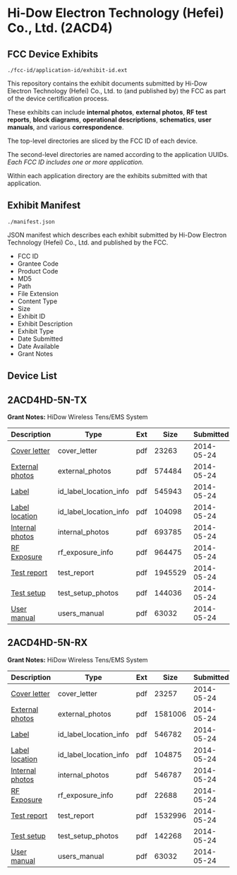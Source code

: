 # Hi-Dow Electron Technology (Hefei) Co., Ltd. (2ACD4)
## FCC Device Exhibits

```
./fcc-id/application-id/exhibit-id.ext
```

This repository contains the exhibit documents submitted by Hi-Dow Electron Technology (Hefei) Co., Ltd. to (and published by) the FCC as part of the device certification process.

These exhibits can include **internal photos**, **external photos**, **RF test reports**, **block diagrams**, **operational descriptions**, **schematics**, **user manuals**, and various **correspondence**.

The top-level directories are sliced by the FCC ID of each device.

The second-level directories are named according to the application UUIDs. *Each FCC ID includes one or more application.*

Within each application directory are the exhibits submitted with that application. 

## Exhibit Manifest

```
./manifest.json
```

JSON manifest which describes each exhibit submitted by Hi-Dow Electron Technology (Hefei) Co., Ltd. and published by the FCC.

- FCC ID
- Grantee Code
- Product Code
- MD5
- Path
- File Extension
- Content Type
- Size
- Exhibit ID
- Exhibit Description
- Exhibit Type
- Date Submitted
- Date Available
- Grant Notes

## Device List
## 2ACD4HD-5N-TX
**Grant Notes:** HiDow Wireless Tens/EMS System

| Description | Type | Ext | Size | Submitted | Available |
| ----------- | ---- | --- | ---- | --------- | --------- |
| [Cover letter](2ACD4HD-5N-TX/b146f76a59ead97f82534a9e30f53fca/2276541.pdf) | cover_letter | pdf | 23263 | 2014-05-24 | 2014-05-24 |
| [External photos](2ACD4HD-5N-TX/b146f76a59ead97f82534a9e30f53fca/2276542.pdf) | external_photos | pdf | 574484 | 2014-05-24 | 2014-05-24 |
| [Label](2ACD4HD-5N-TX/b146f76a59ead97f82534a9e30f53fca/2276543.pdf) | id_label_location_info | pdf | 545943 | 2014-05-24 | 2014-05-24 |
| [Label location](2ACD4HD-5N-TX/b146f76a59ead97f82534a9e30f53fca/2276544.pdf) | id_label_location_info | pdf | 104098 | 2014-05-24 | 2014-05-24 |
| [Internal photos](2ACD4HD-5N-TX/b146f76a59ead97f82534a9e30f53fca/2276545.pdf) | internal_photos | pdf | 693785 | 2014-05-24 | 2014-05-24 |
| [RF Exposure](2ACD4HD-5N-TX/b146f76a59ead97f82534a9e30f53fca/2276547.pdf) | rf_exposure_info | pdf | 964475 | 2014-05-24 | 2014-05-24 |
| [Test report](2ACD4HD-5N-TX/b146f76a59ead97f82534a9e30f53fca/2276550.pdf) | test_report | pdf | 1945529 | 2014-05-24 | 2014-05-24 |
| [Test setup](2ACD4HD-5N-TX/b146f76a59ead97f82534a9e30f53fca/2276551.pdf) | test_setup_photos | pdf | 144036 | 2014-05-24 | 2014-05-24 |
| [User manual](2ACD4HD-5N-TX/b146f76a59ead97f82534a9e30f53fca/2276552.pdf) | users_manual | pdf | 63032 | 2014-05-24 | 2014-05-24 |
## 2ACD4HD-5N-RX
**Grant Notes:** HiDow Wireless Tens/EMS System

| Description | Type | Ext | Size | Submitted | Available |
| ----------- | ---- | --- | ---- | --------- | --------- |
| [Cover letter](2ACD4HD-5N-RX/a7694127996413d84cd916dc27c17893/2276554.pdf) | cover_letter | pdf | 23257 | 2014-05-24 | 2014-05-24 |
| [External photos](2ACD4HD-5N-RX/a7694127996413d84cd916dc27c17893/2276555.pdf) | external_photos | pdf | 1581006 | 2014-05-24 | 2014-05-24 |
| [Label](2ACD4HD-5N-RX/a7694127996413d84cd916dc27c17893/2276556.pdf) | id_label_location_info | pdf | 546782 | 2014-05-24 | 2014-05-24 |
| [Label location](2ACD4HD-5N-RX/a7694127996413d84cd916dc27c17893/2276557.pdf) | id_label_location_info | pdf | 104875 | 2014-05-24 | 2014-05-24 |
| [Internal photos](2ACD4HD-5N-RX/a7694127996413d84cd916dc27c17893/2276558.pdf) | internal_photos | pdf | 546787 | 2014-05-24 | 2014-05-24 |
| [RF Exposure](2ACD4HD-5N-RX/a7694127996413d84cd916dc27c17893/2276560.pdf) | rf_exposure_info | pdf | 22688 | 2014-05-24 | 2014-05-24 |
| [Test report](2ACD4HD-5N-RX/a7694127996413d84cd916dc27c17893/2276563.pdf) | test_report | pdf | 1532996 | 2014-05-24 | 2014-05-24 |
| [Test setup](2ACD4HD-5N-RX/a7694127996413d84cd916dc27c17893/2276564.pdf) | test_setup_photos | pdf | 142268 | 2014-05-24 | 2014-05-24 |
| [User manual](2ACD4HD-5N-RX/a7694127996413d84cd916dc27c17893/2276552.pdf) | users_manual | pdf | 63032 | 2014-05-24 | 2014-05-24 |
